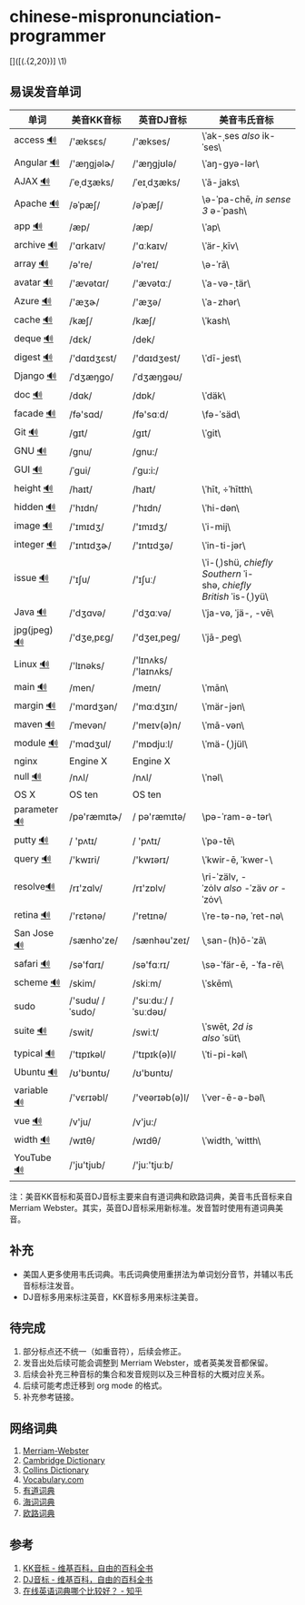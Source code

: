 # chinese-mispronunciation-programmer
[]([(.{2,20})] \1)

## 易误发音单词

| 单词                                       | 美音KK音标           | 英音DJ音标               | 美音韦氏音标                                   |
| ---------------------------------------- | ---------------- | -------------------- | ---------------------------------------- |
| access [🔊](http://dict.youdao.com/dictvoice?audio=access&type=2) | /'æksɛs/         | /'ækses/             | \ˈak-ˌses *also* ik-ˈses\                |
| Angular [🔊](http://dict.youdao.com/dictvoice?audio=Angular&type=2) | /'æŋɡjəlɚ/       | /'æŋgjʊlə/           | \ˈaŋ-gyə-lər\                            |
| AJAX [🔊](http://dict.youdao.com/dictvoice?audio=AJAX&type=2) | /ˈeˌdʒæks/       | /ˈeɪˌdʒæks/          | \ˈā-ˌjaks\                               |
| Apache [🔊](http://dict.youdao.com/dictvoice?audio=Apache&type=2) | /əˈpæʃ/          | /əˈpæʃ/              | \ə-ˈpa-chē, *in sense 3* ə-ˈpash\        |
| app [🔊](http://dict.youdao.com/dictvoice?audio=app&type=2) | /æp/             | /æp/                 | \ˈap\                                    |
| archive [🔊](http://dict.youdao.com/dictvoice?audio=archive&type=2) | /'ɑrkaɪv/        | /'ɑːkaɪv/            | \ˈär-ˌkīv\                               |
| array [🔊](http://dict.youdao.com/dictvoice?audio=array&type=2) | /ə're/           | /ə'reɪ/              | \ə-ˈrā\                                  |
| avatar [🔊](http://dict.youdao.com/dictvoice?audio=avatar&type=2) | /'ævətɑr/        | /'ævətɑː/            | \ˈa-və-ˌtär\                             |
| Azure [🔊](http://dict.youdao.com/dictvoice?audio=azure&type=2) | /'æʒɚ/           | /'æʒə/               | \ˈa-zhər\                                |
| cache [🔊](http://dict.youdao.com/dictvoice?audio=cache&type=2) | /kæʃ/            | /kæʃ/                | \ˈkash\                                  |
| deque [🔊](http://dict.youdao.com/dictvoice?audio=deque&type=2) | /dɛk/            | /dek/                |                                          |
| digest [🔊](http://dict.youdao.com/dictvoice?audio=digest&type=2) | /'dɑɪdʒɛst/      | /'dɑɪdʒest/          | \ˈdī-ˌjest\                              |
| Django [🔊](http://dict.youdao.com/dictvoice?audio=Django&type=2) | /ˈdʒæŋɡo/        | /ˈdʒæŋɡəʊ/           |                                          |
| doc [🔊](http://dict.youdao.com/dictvoice?audio=doc&type=2) | /dɑk/            | /dɒk/                | \ˈdäk\                                   |
| facade [🔊](http://dict.youdao.com/dictvoice?audio=facade&type=2) | /fə'sɑd/         | /fə'sɑːd/            | \fə-ˈsäd\                                |
| Git [🔊](http://dict.youdao.com/dictvoice?audio=git&type=2) | /ɡɪt/            | /ɡɪt/                | \ˈgit\                                   |
| GNU [🔊](http://dict.youdao.com/dictvoice?audio=GNU&type=2) | /ɡnu/            | /ɡnu:/               |                                          |
| GUI [🔊](http://dict.youdao.com/dictvoice?audio=GUI&type=2) | /ˈɡui/           | /ˈɡu:i:/             |                                          |
| height [🔊](http://dict.youdao.com/dictvoice?audio=height&type=2) | /haɪt/           | /haɪt/               | \ˈhīt, ÷ˈhītth\                          |
| hidden [🔊](http://dict.youdao.com/dictvoice?audio=hidden&type=2) | /'hɪdn/          | /'hɪdn/              | \ˈhi-dən\                                |
| image [🔊](http://dict.youdao.com/dictvoice?audio=image&type=2) | /'ɪmɪdʒ/         | /'ɪmɪdʒ/             | \ˈi-mij\                                 |
| integer [🔊](http://dict.youdao.com/dictvoice?audio=integer&type=2) | /'ɪntɪdʒɚ/       | /'ɪntɪdʒə/           | \ˈin-ti-jər\                             |
| issue [🔊](http://dict.youdao.com/dictvoice?audio=issue&type=2) | /'ɪʃu/           | /'ɪʃuː/              | \ˈi-(ˌ)shü, *chiefly Southern* ˈi-shə, *chiefly British* ˈis-(ˌ)yü\ |
| Java [🔊](http://dict.youdao.com/dictvoice?audio=java&type=2) | /'dʒɑvə/         | /'dʒɑːvə/            | \ˈja-və, ˈjä-, -vē\                      |
| jpg(jpeg) [🔊](http://dict.youdao.com/dictvoice?audio=JPEG&type=2) | /'dʒe,pɛg/       | /'dʒeɪ,peɡ/          | \ˈjā-ˌpeg\                               |
| Linux [🔊](http://dict.youdao.com/dictvoice?audio=linux&type=2) | /'lɪnəks/        | /'lɪnʌks/ /'laɪnʌks/ |                                          |
| main [🔊](http://dict.youdao.com/dictvoice?audio=main&type=2) | /men/            | /meɪn/               | \ˈmān\                                   |
| margin [🔊](http://dict.youdao.com/dictvoice?audio=margin&type=2) | /'mɑrdʒən/       | /'mɑːdʒɪn/           | \ˈmär-jən\                               |
| maven [🔊](http://dict.youdao.com/dictvoice?audio=maven&type=2) | /ˈmevən/         | /'meɪv(ə)n/          | \ˈmā-vən\                                |
| module [🔊](http://dict.youdao.com/dictvoice?audio=module&type=2) | /'mɑdʒul/        | /'mɒdjuːl/           | \ˈmä-(ˌ)jül\                             |
| nginx                                    | Engine X         | Engine X             |                                          |
| null [🔊](http://dict.youdao.com/dictvoice?audio=null&type=2) | /nʌl/            | /nʌl/                | \ˈnəl\                                   |
| OS X                                     | OS ten           | OS ten               |                                          |
| parameter [🔊](http://dict.youdao.com/dictvoice?audio=parameter&type=2) | /pə'ræmɪtɚ/      | / pə'ræmɪtə/         | \pə-ˈram-ə-tər\                          |
| putty [🔊](http://dict.youdao.com/dictvoice?audio=putty&type=2) | / 'pʌtɪ/         | / 'pʌtɪ/             | \ˈpə-tē\                                 |
| query [🔊](http://dict.youdao.com/dictvoice?audio=query&type=2) | /'kwɪri/         | /'kwɪərɪ/            | \ˈkwir-ē, ˈkwer-\                        |
| resolve[🔊](http://dict.youdao.com/dictvoice?audio=resolve&type=2) | /rɪ'zɑlv/        | /rɪ'zɒlv/            | \ri-ˈzälv, -ˈzȯlv *also* -ˈzäv *or* -ˈzȯv\ |
| retina [🔊](http://dict.youdao.com/dictvoice?audio=retina&type=2) | /'rɛtənə/        | /'retɪnə/            | \ˈre-tə-nə, ˈret-nə\                     |
| San Jose [🔊](http://dict.youdao.com/dictvoice?audio=san%20jose&type=2) | /sænho'ze/       | /sænhəu'zeɪ/         | \ˌsan-(h)ō-ˈzā\                          |
| safari [🔊](http://dict.youdao.com/dictvoice?audio=safari&type=2) | /sə'fɑrɪ/        | /sə'fɑːrɪ/           | \sə-ˈfär-ē, -ˈfa-rē\                     |
| scheme [🔊](http://dict.youdao.com/dictvoice?audio=scheme&type=2) | /skim/           | /skiːm/              | \ˈskēm\                                  |
| sudo                                     | /'sudu/  /ˈsudo/ | /'suːduː/  /ˈsuːdəʊ/ |                                          |
| suite [🔊](http://dict.youdao.com/dictvoice?audio=suite&type=2) | /swit/           | /swiːt/              | \ˈswēt, *2d is also* ˈsüt\               |
| typical [🔊](http://dict.youdao.com/dictvoice?audio=typical&type=2) | /'tɪpɪkəl/       | /'tɪpɪk(ə)l/         | \ˈti-pi-kəl\                             |
| Ubuntu [🔊](http://dict.youdao.com/dictvoice?audio=ubuntu&type=2) | /ʊ'bʊntʊ/        | /ʊ'bʊntʊ/            |                                          |
| variable [🔊](http://dict.youdao.com/dictvoice?audio=variable&type=2) | /'vɛrɪəbl/       | /'veərɪəb(ə)l/       | \ˈver-ē-ə-bəl\                           |
| vue [🔊](http://dict.youdao.com/dictvoice?audio=vue&type=2) | /v'ju/           | /v'ju:/              |                                          |
| width [🔊](http://dict.youdao.com/dictvoice?audio=width&type=2) | /wɪtθ/           | /wɪdθ/               | \ˈwidth, ˈwitth\                         |
| YouTube [🔊](http://dict.youdao.com/dictvoice?audio=youtube&type=2) | /'ju'tjub/       | /'juː'tjuːb/         |                                          |

注：美音KK音标和英音DJ音标主要来自有道词典和欧路词典，美音韦氏音标来自Merriam Webster。其实，英音DJ音标采用新标准。发音暂时使用有道词典美音。

## 补充

* 美国人更多使用韦氏词典。韦氏词典使用重拼法为单词划分音节，并辅以韦氏音标标注发音。
* DJ音标多用来标注英音，KK音标多用来标注美音。

## 待完成

1. 部分标点还不统一（如重音符），后续会修正。
2. 发音出处后续可能会调整到 Merriam Webster，或者英美发音都保留。
3. 后续会补充三种音标的集合和发音规则以及三种音标的大概对应关系。
4. 后续可能考虑迁移到 org mode 的格式。
5. 补充参考链接。

## 网络词典

1. [Merriam-Webster](https://www.merriam-webster.com/)
2. [Cambridge Dictionary](http://dictionary.cambridge.org/)
3. [Collins Dictionary](https://www.collinsdictionary.com/)
4. [Vocabulary.com](https://www.vocabulary.com/dictionary/)
5. [有道词典](http://dict.youdao.com/)
6. [海词词典](http://dict.cn/)
7. [欧路词典](https://dict.eudic.net/)

## 参考

1. [KK音标 - 维基百科，自由的百科全书](https://zh.wikipedia.org/wiki/KK%E9%9F%B3%E6%A8%99)
2. [DJ音标 - 维基百科，自由的百科全书](https://zh.wikipedia.org/wiki/DJ%E9%9F%B3%E6%A8%99)
3. [在线英语词典哪个比较好？ - 知乎](https://www.zhihu.com/question/19707759)